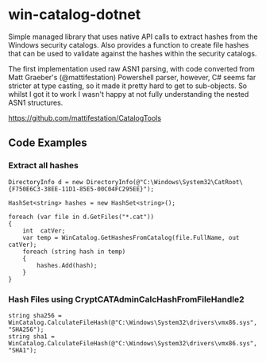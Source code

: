 # win-catalog-dotnet

Simple managed library that uses native API calls to extract hashes from the Windows security catalogs. Also provides a function to create file hashes that can be used to validate against the hashes within the security catalogs.

The first implementation used raw ASN1 parsing, with code converted from Matt Graeber's (@mattifestation) Powershell parser, however, C# seems far stricter at type casting, so it made it pretty hard to get to sub-objects. So whilst I got it to work I wasn't happy at not fully understanding the nested ASN1 structures.

https://github.com/mattifestation/CatalogTools

## Code Examples

### Extract all hashes 
```
DirectoryInfo d = new DirectoryInfo(@"C:\Windows\System32\CatRoot\{F750E6C3-38EE-11D1-85E5-00C04FC295EE}");

HashSet<string> hashes = new HashSet<string>();

foreach (var file in d.GetFiles("*.cat"))
{
    int  catVer;
    var temp = WinCatalog.GetHashesFromCatalog(file.FullName, out catVer);
    foreach (string hash in temp)
    {
        hashes.Add(hash);
    }
}
```

### Hash Files using CryptCATAdminCalcHashFromFileHandle2

```
string sha256 = WinCatalog.CalculateFileHash(@"C:\Windows\System32\drivers\vmx86.sys", "SHA256");
string sha1 = WinCatalog.CalculateFileHash(@"C:\Windows\System32\drivers\vmx86.sys", "SHA1");
```
